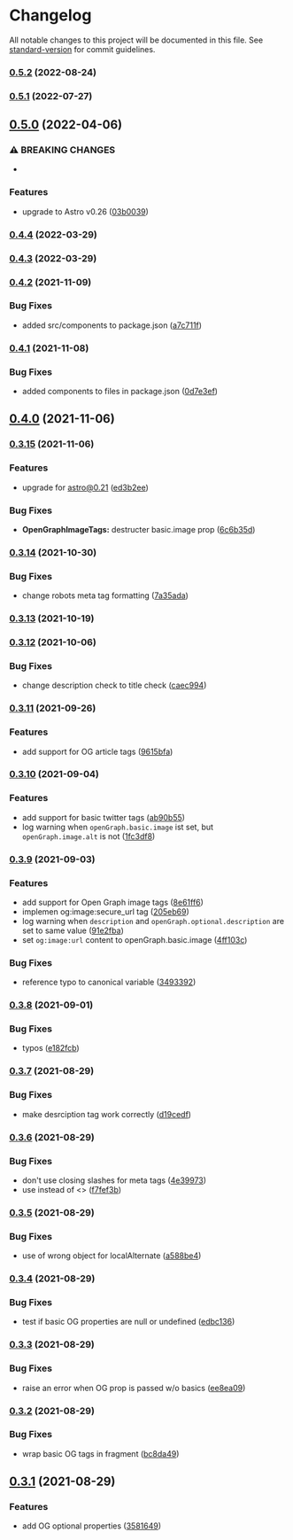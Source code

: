 # Changelog

All notable changes to this project will be documented in this file. See [standard-version](https://github.com/conventional-changelog/standard-version) for commit guidelines.

### [0.5.2](https://github.com/jonasmerlin/astro-seo/compare/v0.5.1...v0.5.2) (2022-08-24)

### [0.5.1](https://github.com/jonasmerlin/astro-seo/compare/v0.5.0...v0.5.1) (2022-07-27)

## [0.5.0](https://github.com/jonasmerlin/astro-seo/compare/v0.4.4...v0.5.0) (2022-04-06)


### ⚠ BREAKING CHANGES

* 

### Features

* upgrade to Astro v0.26 ([03b0039](https://github.com/jonasmerlin/astro-seo/commit/03b00398d4acae206ad3363e35cb1169be033f94))

### [0.4.4](https://github.com/jonasmerlin/astro-seo/compare/v0.4.3...v0.4.4) (2022-03-29)

### [0.4.3](https://github.com/jonasmerlin/astro-seo/compare/v0.4.2...v0.4.3) (2022-03-29)

### [0.4.2](https://github.com/jonasmerlin/astro-seo/compare/v0.4.1...v0.4.2) (2021-11-09)


### Bug Fixes

* added src/components to package.json ([a7c711f](https://github.com/jonasmerlin/astro-seo/commit/a7c711f5dab9594a1256a0475ab8715b93560168))

### [0.4.1](https://github.com/jonasmerlin/astro-seo/compare/v0.4.0...v0.4.1) (2021-11-08)


### Bug Fixes

* added components to files in package.json ([0d7e3ef](https://github.com/jonasmerlin/astro-seo/commit/0d7e3ef26262e2578c41b40ee054b9517dc4ac6c))

## [0.4.0](https://github.com/jonasmerlin/astro-seo/compare/v0.3.15...v0.4.0) (2021-11-06)

### [0.3.15](https://github.com/jonasmerlin/astro-seo/compare/v0.3.14...v0.3.15) (2021-11-06)


### Features

* upgrade for astro@0.21 ([ed3b2ee](https://github.com/jonasmerlin/astro-seo/commit/ed3b2ee4b8a1aadf4459f8c9ab7c2062eaf7e93d))


### Bug Fixes

* **OpenGraphImageTags:** destructer basic.image prop ([6c6b35d](https://github.com/jonasmerlin/astro-seo/commit/6c6b35d72d91964583db1caf7238394daa7c1046))

### [0.3.14](https://github.com/jonasmerlin/astro-seo/compare/v0.3.13...v0.3.14) (2021-10-30)


### Bug Fixes

* change robots meta tag formatting ([7a35ada](https://github.com/jonasmerlin/astro-seo/commit/7a35adad413a2d5a2cffebb3993d1297b5564af2))

### [0.3.13](https://github.com/jonasmerlin/astro-seo/compare/v0.3.12...v0.3.13) (2021-10-19)

### [0.3.12](https://github.com/jonasmerlin/astro-seo/compare/v0.3.11...v0.3.12) (2021-10-06)


### Bug Fixes

* change description check to title check ([caec994](https://github.com/jonasmerlin/astro-seo/commit/caec9947982f1f0078d1d4e6faac3ff35ce27d2a))

### [0.3.11](https://github.com/jonasmerlin/astro-seo/compare/v0.3.10...v0.3.11) (2021-09-26)


### Features

* add support for OG article tags ([9615bfa](https://github.com/jonasmerlin/astro-seo/commit/9615bfab6402212248260153fbbadfd551b3d756))

### [0.3.10](https://github.com/jonasmerlin/astro-seo/compare/v0.3.9...v0.3.10) (2021-09-04)


### Features

* add support for basic twitter tags ([ab90b55](https://github.com/jonasmerlin/astro-seo/commit/ab90b5593757ea1694e20f2bdf60eff0621b2024))
* log warning when `openGraph.basic.image` ist set, but `openGraph.image.alt` is not ([1fc3df8](https://github.com/jonasmerlin/astro-seo/commit/1fc3df8f885259a5e4f3a266a13c61bdd0803957))

### [0.3.9](https://github.com/jonasmerlin/astro-seo/compare/v0.3.8...v0.3.9) (2021-09-03)


### Features

* add support for Open Graph image tags ([8e61ff6](https://github.com/jonasmerlin/astro-seo/commit/8e61ff67713366951eb1cabf7908a837d7f83278))
* implemen og:image:secure_url tag ([205eb69](https://github.com/jonasmerlin/astro-seo/commit/205eb6971cc23784c84f5571a2f7bc4dd90f82a9))
* log warning when `description` and `openGraph.optional.description` are set to same value ([91e2fba](https://github.com/jonasmerlin/astro-seo/commit/91e2fba66ec9b8c27bc303b123780358c1c3ff58))
* set `og:image:url` content to openGraph.basic.image ([4ff103c](https://github.com/jonasmerlin/astro-seo/commit/4ff103c86ea41f4a993cececd596048e96530f89))


### Bug Fixes

* reference typo to canonical variable ([3493392](https://github.com/jonasmerlin/astro-seo/commit/349339267120600372c80381463707516212726b))

### [0.3.8](https://github.com/jonasmerlin/astro-seo/compare/v0.3.7...v0.3.8) (2021-09-01)


### Bug Fixes

* typos ([e182fcb](https://github.com/jonasmerlin/astro-seo/commit/e182fcb8b7b5f15bb2c5a839d95b8d0d57db444c))

### [0.3.7](https://github.com/jonasmerlin/astro-seo/compare/v0.3.6...v0.3.7) (2021-08-29)


### Bug Fixes

* make desrciption tag work correctly ([d19cedf](https://github.com/jonasmerlin/astro-seo/commit/d19cedf106f931b27756a2bd0f8f85f0e8450cd8))

### [0.3.6](https://github.com/jonasmerlin/astro-seo/compare/v0.3.5...v0.3.6) (2021-08-29)


### Bug Fixes

* don't use closing slashes for meta tags ([4e39973](https://github.com/jonasmerlin/astro-seo/commit/4e39973639a735dbc48345d4e9de22130c3d1f49))
* use <Fragment> instead of <> ([f7fef3b](https://github.com/jonasmerlin/astro-seo/commit/f7fef3b57a86874dc97d20cb69a568bad2a7b4dd))

### [0.3.5](https://github.com/jonasmerlin/astro-seo/compare/v0.3.4...v0.3.5) (2021-08-29)


### Bug Fixes

* use of wrong object for localAlternate ([a588be4](https://github.com/jonasmerlin/astro-seo/commit/a588be4abf9cb5b6a0490be570ca63c82353a1cd))

### [0.3.4](https://github.com/jonasmerlin/astro-seo/compare/v0.3.3...v0.3.4) (2021-08-29)


### Bug Fixes

* test if basic OG properties are null or undefined ([edbc136](https://github.com/jonasmerlin/astro-seo/commit/edbc1366883f2dac0b88355db27b730b7caef626))

### [0.3.3](https://github.com/jonasmerlin/astro-seo/compare/v0.3.2...v0.3.3) (2021-08-29)


### Bug Fixes

* raise an error when OG prop is passed w/o basics ([ee8ea09](https://github.com/jonasmerlin/astro-seo/commit/ee8ea098dac0a45cacc048f5714b83c589b89342))

### [0.3.2](https://github.com/jonasmerlin/astro-seo/compare/v0.3.1...v0.3.2) (2021-08-29)


### Bug Fixes

* wrap basic OG tags in fragment ([bc8da49](https://github.com/jonasmerlin/astro-seo/commit/bc8da492cca7e768fedba6031c907f3d5b0ebbf4))

## [0.3.1](https://github.com/jonasmerlin/astro-seo/compare/v0.2.1...v0.3.1) (2021-08-29)


### Features

* add OG optional properties ([3581649](https://github.com/jonasmerlin/astro-seo/commit/3581649bdee26e61d8869223ba837f6845a28a1c))
